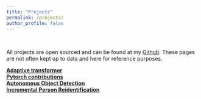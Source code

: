 ```yaml
---
title: "Projects"
permalink: /projects/
author_profile: false
---
```

<br>

All projects are open sourced and can be found at my [Github](https://github.com/prajjwal1). These pages are not often kept up to data and here for reference purposes.

<b>[Adaptive transformer](../projects/adaptive_transformer)</b> <br> 
<b>[Pytorch contributions](../projects/pytorch_contrib)</b> <br> 
<b>[Autonomous Object Detection](../projects/auto_obj_det)</b> <br> 
<b>[Incremental Person Reidentification](../projects/incremental_person_reid)</b> <br> 
